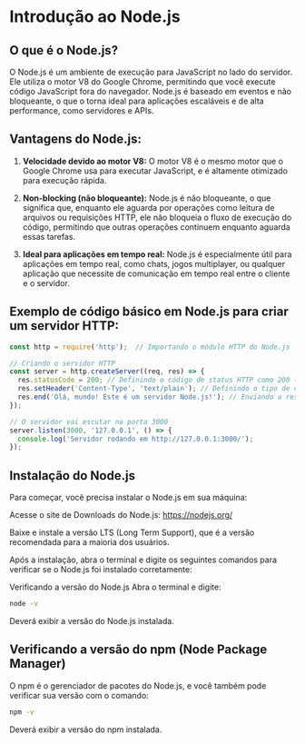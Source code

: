 # Introdução ao Node.js

## O que é o Node.js?

O Node.js é um ambiente de execução para JavaScript no lado do servidor. Ele utiliza o motor V8 do Google Chrome, permitindo que você execute código JavaScript fora do navegador. Node.js é baseado em eventos e não bloqueante, o que o torna ideal para aplicações escaláveis e de alta performance, como servidores e APIs.

## Vantagens do Node.js:

1. **Velocidade devido ao motor V8:**
   O motor V8 é o mesmo motor que o Google Chrome usa para executar JavaScript, e é altamente otimizado para execução rápida.

2. **Non-blocking (não bloqueante):**
   Node.js é não bloqueante, o que significa que, enquanto ele aguarda por operações como leitura de arquivos ou requisições HTTP, ele não bloqueia o fluxo de execução do código, permitindo que outras operações continuem enquanto aguarda essas tarefas.

3. **Ideal para aplicações em tempo real:**
   Node.js é especialmente útil para aplicações em tempo real, como chats, jogos multiplayer, ou qualquer aplicação que necessite de comunicação em tempo real entre o cliente e o servidor.

## Exemplo de código básico em Node.js para criar um servidor HTTP:

```javascript
const http = require('http');  // Importando o módulo HTTP do Node.js

// Criando o servidor HTTP
const server = http.createServer((req, res) => {
  res.statusCode = 200; // Definindo o código de status HTTP como 200 (OK)
  res.setHeader('Content-Type', 'text/plain'); // Definindo o tipo de conteúdo da resposta
  res.end('Olá, mundo! Este é um servidor Node.js!'); // Enviando a resposta
});

// O servidor vai escutar na porta 3000
server.listen(3000, '127.0.0.1', () => {
  console.log('Servidor rodando em http://127.0.0.1:3000/');
});
```

## Instalação do Node.js
Para começar, você precisa instalar o Node.js em sua máquina:

Acesse o site de Downloads do Node.js: https://nodejs.org/

Baixe e instale a versão LTS (Long Term Support), que é a versão recomendada para a maioria dos usuários.

Após a instalação, abra o terminal e digite os seguintes comandos para verificar se o Node.js foi instalado corretamente:

Verificando a versão do Node.js
Abra o terminal e digite:

```bash
node -v
```
Deverá exibir a versão do Node.js instalada.

## Verificando a versão do npm (Node Package Manager)
O npm é o gerenciador de pacotes do Node.js, e você também pode verificar sua versão com o comando:

```bash
npm -v
```
Deverá exibir a versão do npm instalada.